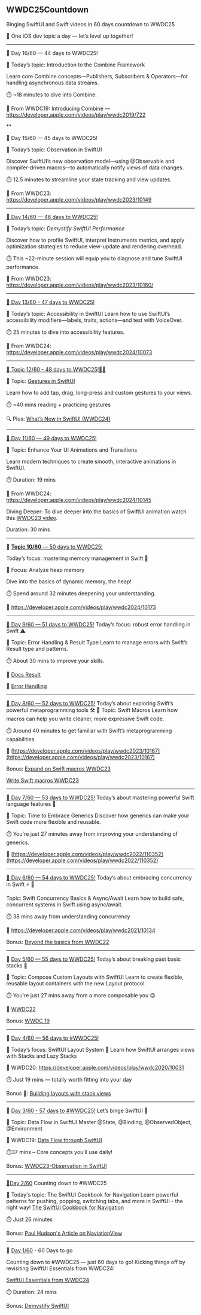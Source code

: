 ## WWDC25Countdown


Binging SwiftUI and Swift videos in 60 days countdown to WWDC25

🏁 One iOS dev topic a day — let’s level up together!

---

🚀 Day 16/60 — 44 days to WWDC25!

🎯 Today’s topic: Introduction to the Combine Framework

Learn core Combine concepts—Publishers, Subscribers & Operators—for handling asynchronous data streams.

⏱️ ~18 minutes to dive into Combine.

🎥 From WWDC19: Introducing Combine — https://developer.apple.com/videos/play/wwdc2019/722 

**

🚀 Day 15/60 — 45 days to WWDC25!

🎯 Today’s topic: Observation in SwiftUI

Discover SwiftUI’s new observation model—using @Observable and compiler-driven macros—to automatically notify views of data changes.

⏱️ 12.5 minutes to streamline your state tracking and view updates.

🎥 From WWDC23: https://developer.apple.com/videos/play/wwdc2023/10149 

***
[🚀 Day 14/60 — 46 days to WWDC25!](https://x.com/anu22mittal/status/1915308922917052470)

🎯 Today’s topic: _Demystify SwiftUI Performance_  

Discover how to profile SwiftUI, interpret Instruments metrics, and apply optimization strategies to reduce view-update and rendering overhead.

⏱️ This ~22-minute session will equip you to diagnose and tune SwiftUI performance.  

🎥 From WWDC23: https://developer.apple.com/videos/play/wwdc2023/10160/

***

[🚀 Day 13/60 - 47 days to WWDC25! ](https://x.com/anu22mittal/status/1915304258586694106)

🎯 Today’s topic: Accessibility in SwiftUI
Learn how to use SwiftUI’s accessibility modifiers—labels, traits, actions—and test with VoiceOver. 

⏱️ 25 minutes to dive into accessibility features. 

🎥 From WWDC24: https://developer.apple.com/videos/play/wwdc2024/10073 

***
[🚀 Topic 12/60 - 48 days to WWDC25!🤲✨](https://x.com/anu22mittal/status/1915302397947109408)

🎯 Topic: [Gestures in SwiftUI](https://developer.apple.com/documentation/swiftui/gestures )

Learn how to add tap, drag, long-press and custom gestures to your views.

⏱️ ~40 mins reading + practicing gestures

🔍 Plus: [What’s New in SwiftUI (WWDC24)](https://developer.apple.com/videos/play/wwdc2024/10144 )

***

[🚀 Day 11/60 — 49 days to WWDC25!](https://x.com/anu22mittal/status/1915295041133977770)

🎯 Topic: Enhance Your UI Animations and Transitions

Learn modern techniques to create smooth, interactive animations in SwiftUI.

⏱️ Duration: 19 mins

🎥 From WWDC24: https://developer.apple.com/videos/play/wwdc2024/10145 

Diving Deeper: To dive deeper into the basics of SwiftUI animation watch this [WWDC23 video](https://developer.apple.com/videos/play/wwdc2023/10156).

Duration: 30 mins

***


🚀 [**Topic 10/60** — 50 days to WWDC25!](https://x.com/anu22mittal/status/1914503506398187820)

Today’s focus: mastering memory management in Swift 🧠  

🎯 Focus: Analyze heap memory

Dive into the basics of dynamic memory, the heap!

⏱️ Spend around 32 minutes deepening your understanding.

🎥  https://developer.apple.com/videos/play/wwdc2024/10173

***

[🚀 Day 9/60 — 51 days to WWDC25!](https://x.com/anu22mittal/status/1913503151971532830)
Today’s focus: robust error handling in Swift ⚠️

🎯 Topic: Error Handling & Result Type
Learn to manage errors with Swift’s Result type and patterns.

⏱️ About 30 mins to improve your skills.

📖 [Docs Result](https://developer.apple.com/documentation/swift/result )

📖 [Error Handling](https://docs.swift.org/swift-book/documentation/the-swift-programming-language/errorhandling/)

***
[🚀 Day 8/60 — 52 days to WWDC25!](https://x.com/anu22mittal/status/1913093860340994321)
Today’s about exploring Swift’s powerful metaprogramming tools 🛠️
🎯 Topic: Swift Macros
Learn how macros can help you write cleaner, more expressive Swift code.

⏱️ Around 40 minutes to get familiar with Swift’s metaprogramming capabilities.

🎥 [https://developer.apple.com/videos/play/wwdc2023/10167](https://developer.apple.com/videos/play/wwdc2023/10167)

Bonus:
[Expand on Swift macros WWDC23](https://developer.apple.com/videos/play/wwdc2023/10167)

[Write Swift macros WWDC23](https://developer.apple.com/videos/play/wwdc2023/10166)

***

[🚀 Day 7/60 — 53 days to WWDC25!](https://x.com/anu22mittal/status/1912687456606122467)
Today’s about mastering powerful Swift language features 🧩

🎯 Topic: Time to Embrace Generics
Discover how generics can make your Swift code more flexible and reusable.

⏱️ You're just 27 minutes away from improving your understanding of generics.

🎥 [https://developer.apple.com/videos/play/wwdc2022/110352](https://developer.apple.com/videos/play/wwdc2022/110352) 

***

[🚀 Day 6/60 — 54 days to WWDC25!](https://x.com/anu22mittal/status/1912392376368394467)
Today’s about embracing concurrency in Swift ⚡️ 🎯 

Topic: Swift Concurrency Basics & Async/Await Learn how to build safe, concurrent systems in Swift using async/await.

⏱️ 38 mins away from understanding concurrency 

🎥 https://developer.apple.com/videos/play/wwdc2021/10134

Bonus: [Beyond the basics from WWDC22](https://developer.apple.com/videos/play/wwdc2023/10170)

***

🚀 [Day 5/60 — 55 days to WWDC25!](https://x.com/anu22mittal/status/1912180731662709203)
Today’s about breaking past basic stacks 🧱 

🎯 Topic: Compose Custom Layouts with SwiftUI
Learn to create flexible, reusable layout containers with the new Layout protocol. 

⏱️ You're just 27 mins away from a more composable you 😉

🎥 [WWDC22](https://developer.apple.com/videos/play/wwdc2022/10056)

Bonus: [WWDC 19](https://developer.apple.com/videos/play/wwdc2019/237)

***
🚀 [Day 4/60 — 56 days to #WWDC25!](https://x.com/anu22mittal/status/1911980821956989285)

🎯 Today’s focus: SwiftUI Layout System 📐
Learn how SwiftUI arranges views with Stacks and Lazy Stacks

🎥 WWDC20: https://developer.apple.com/videos/play/wwdc2020/10031

⏱️ Just 19 mins — totally worth fitting into your day

Bonus 📖: [Building layouts with stack views](https://developer.apple.com/documentation/swiftui/building-layouts-with-stack-views)
***


🚀 [Day 3/60 - 57 days to #WWDC25!](https://x.com/anu22mittal/status/1911567786947870967)
Let’s binge SwiftUI 🔄

🎯 Topic: Data Flow in SwiftUI
Master @State, @Binding, @ObservedObject, @Environment

🎥 WWDC19: [Data Flow through SwiftUI](https://developer.apple.com/videos/play/wwdc2019/226)

⏱️37 mins – Core concepts you’ll use daily!

Bonus: [WWDC23-Observation in SwiftUI](https://developer.apple.com/videos/play/wwdc2023/10149)

***



[🚀Day 2/60](https://x.com/anu22mittal/status/1911235920592085099) 
Counting down to #WWDC25 

🎯 Today's topic: The SwiftUI Cookbook for Navigation
Learn powerful patterns for pushing, popping, switching tabs, and more in SwiftUI - the right way! 
[The SwiftUI Cookbook for Navigation](https://developer.apple.com/videos/play/wwdc2022/10054)

⏱️ Just 26 minutes

Bonus: [Paul Hudson's Article on NaviationView](https://www.hackingwithswift.com/articles/216/complete-guide-to-navigationview-in-swiftui)


***

🚀 [Day 1/60](https://x.com/anu22mittal/status/1910904369266274647) - 60 Days to go

Counting down to #WWDC25 — just 60 days to go!
Kicking things off by revisiting SwiftUI Essentials from WWDC24:

[SwiftUI Essentials from WWDC24](https://developer.apple.com/videos/play/wwdc2024/10150)

⏱️ Duration: 24 mins



Bonus: [Demystify SwiftUI](https://developer.apple.com/videos/play/wwdc2021/10022)
